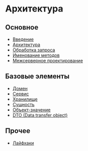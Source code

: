 Архитектура
===

## Основное

* [Введение](intro.md)
* [Архитектура](architecture.md)
* [Обработка запроса](request.md)
* [Именование методов](method-name.md)
* [Межсерверное проектирование](servers-design.md)

## Базовые элементы

* [Домен](domain.md)
* [Сервис](service.md)
* [Хранилище](repository.md)
* [Сущность](entity.md)
* [Объект-значение](value.md)
* [DTO (Data transfer object)](dto.md)

## Прочее

* [Лайфхаки](lifehacks.md)
